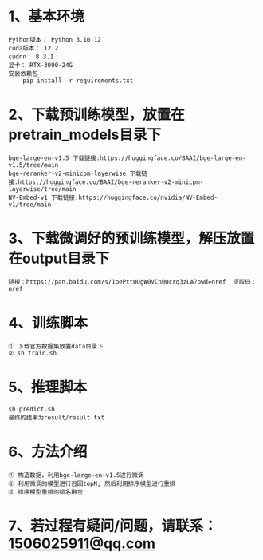# 1、基本环境
    Python版本： Python 3.10.12
    cuda版本： 12.2
    cudnn： 8.3.1
    显卡： RTX-3090-24G
    安装依赖包：
        pip install -r requirements.txt

# 2、下载预训练模型，放置在pretrain_models目录下
    bge-large-en-v1.5 下载链接:https://huggingface.co/BAAI/bge-large-en-v1.5/tree/main
    bge-reranker-v2-minicpm-layerwise 下载链接:https://huggingface.co/BAAI/bge-reranker-v2-minicpm-layerwise/tree/main
    NV-Embed-v1 下载链接:https://huggingface.co/nvidia/NV-Embed-v1/tree/main

# 3、下载微调好的预训练模型，解压放置在output目录下
    链接：https://pan.baidu.com/s/1pePtt0UgW0VCn0Ocrq3zLA?pwd=nref  提取码：nref

# 4、训练脚本
    ① 下载官方数据集放置data目录下
    ② sh train.sh

# 5、推理脚本
    sh predict.sh
    最终的结果为result/result.txt
   
# 6、方法介绍
    ① 构造数据，利用bge-large-en-v1.5进行微调
    ② 利用微调的模型进行召回topN, 然后利用排序模型进行重排
    ③ 排序模型重排的排名融合

# 7、若过程有疑问/问题，请联系：1506025911@qq.com
